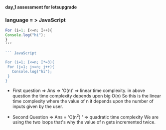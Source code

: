 #### day_1 assessment for letsupgrade

### language = > JavaScript
``` JavaScript
For (i=1; I<=n; I++){
Console.log("hi");
}
‘‘’

``` JavaScript

For (i=1; I<=n; I*=3){
 For (j=1; j<=n; j++){
   Console.log("hi");
 }
}
``` 

* First question =>
Ans => 'O(n)' => linear time complexity.
 in above question the time complexity depends upon big O(n)
So this is the linear time complexity where the value of n it depends upon the number of inputs given by the user.



* Second Question =>
Ans = 'O(n<sup>2</sup>) ' => quadratic time complexity
We are using the two loops that's why the value of n gets incremented twice.

